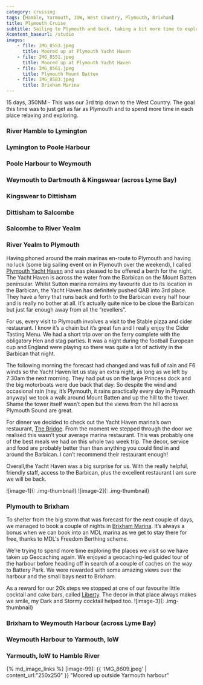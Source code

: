 ```yaml
---
category: cruising
tags: [Hamble, Yarmouth, IOW, West Country, Plymouth, Brixham]
title: Plymouth Cruise
subtitle: Sailing to Plymouth and back, taking a bit more time to explore
Xcontent_baseurl: /studio
images:
    - file: IMG_8553.jpeg
      title: Moored up at Plymouth Yacht Haven
    - file: IMG_8551.jpeg
      title: Moored up at Plymouth Yacht Haven
    - file: IMG_8561.jpeg
      title: Plymouth Mount Batten
    - file: IMG_8583.jpeg
      title: Brixham Marina
---
```


15 days, 350NM - This was our 3rd trip down to the West Country. The goal this time was to just get as far as Plymouth and to spend more time in each place relaxing and exploring.

### River Hamble to Lymington

### Lymington to Poole Harbour

### Poole Harbour to Weymouth

### Weymouth to Dartmouth & Kingswear (across Lyme Bay)
### Kingswear to Dittisham
### Dittisham to Salcombe
### Salcombe to River Yealm 
### River Yealm to Plymouth
Having phoned around the main marinas en-route to Plymouth and having no luck (some
big sailing event on in Plymouth over the weekend), I called [Plymouth Yacht Haven] and was pleased to be offered a berth for the night. The Yacht Haven is across the water from the Barbican on the Mount Batten peninsular. Whilst Sutton marina remains my favourite due to its location in the Barbican, the Yacht Haven has definitely pushed QAB into 3rd place. They have a ferry that runs back and forth to the Barbican every half hour and is really no bother at all. It’s actually quite nice to be close the Barbican but just far enough away from all the “revellers”. 

For us, every visit to Plymouth involves a visit to the Stable pizza and cider restaurant. I know it’s a chain but it’s great fun and I really enjoy the Cider Tasting Menu. We had a short trip over on the ferry complete with the obligatory Hen and stag parties. It was a night during the football European cup and England were playing so there was quite a lot of activity in the Barbican that night. 

The following morning the forecast had changed and was full of rain and F6 winds so the Yacht Haven let us stay an extra night, as long as we left by 7:30am the next morning. They had put us on the large Princess dock and the big motorboats were due back that day. So despite the wind and occasional rain (hey, it’s Plymouth, it rains practically every day in Plymouth anyway) we took a walk around Mount Batten and up the hill to the tower. Shame the tower itself wasn’t open but the views from the hill across Plymouth Sound are great. 

For dinner we decided to check out the Yacht Haven marina’s own restaurant, [The Bridge]. From the moment we stepped through the door we realised this wasn’t your average marina restaurant. This was probably one of the best meals we had on this whole two week trip. The decor, service and food are probably better than than anything you could find in and around the Barbican. I can’t recommend their restaurant enough! 

Overall,the Yacht Haven was a big surprise for us. With the really helpful, friendly staff, access to the Barbican, plus the excellent restaurant I am sure we will be back. 

![image-1]{: .img-thumbnail}
![image-2]{: .img-thumbnail}

### Plymouth to Brixham
To shelter from the big storm that was forecast for the next couple of days, we managed to book a couple of nights in [Brixham Marina]. It’s always a bonus when we can book into an MDL marina as we get to stay there for free, thanks to MDL's Freedom Berthing scheme. 

We’re trying to spend more time exploring the places we visit so we have taken up Geocaching again. We enjoyed a geocaching-led guided tour of the harbour before heading off in search of a couple of caches on the way to Battery Park. We were rewarded with some amazing views over the harbour and the small bays next to Brixham. 

As a reward for our 20k steps we stopped at one of our favourite little cocktail and cake bars, called [Liberty]. The decor in that place always makes we smile, my Dark and Stormy cocktail helped too. 
![image-3]{: .img-thumbnail}
### Brixham to Weymouth Harbour (across Lyme Bay)
### Weymouth Harbour to Yarmouth, IoW 

### Yarmouth, IoW to Hamble River


{% md_image_links %}
[image-99]: {{ 'IMG_8609.jpeg' | content_url:"250x250" }} "Moored up outside Yarmouth harbour"


[Plymouth Yacht Haven]: https://www.yachthavens.com/plymouth-yacht-haven "go to Plymouth Yacht Haven's website"
[The Bridge]: http://www.bridgeatmountbatten.com/ "go to The Bridge's website"
[Brixham Marina]: https://www.mdlmarinas.co.uk/marinas/mdl-brixham-marina/ "go to MDL Brixham's website"
[Liberty]: https://www.libertybrixham.co.uk/ "go to Liberty Brixham's website"
